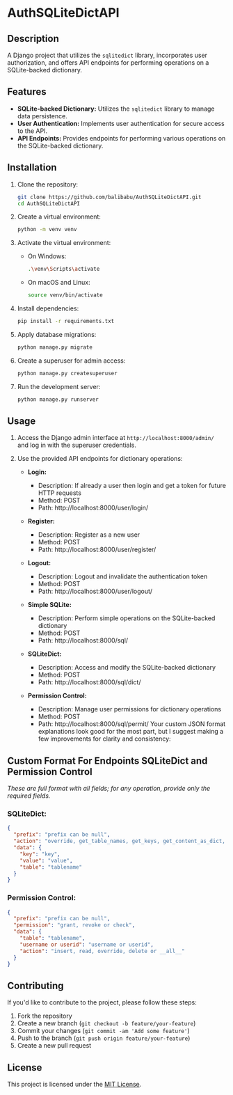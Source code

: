 # AuthSQLiteDictAPI

## Description

A Django project that utilizes the `sqlitedict` library, incorporates user authorization, and offers API endpoints for performing operations on a SQLite-backed dictionary.

## Features

- **SQLite-backed Dictionary:** Utilizes the `sqlitedict` library to manage data persistence.
- **User Authentication:** Implements user authentication for secure access to the API.
- **API Endpoints:** Provides endpoints for performing various operations on the SQLite-backed dictionary.

## Installation

1. Clone the repository:

   ```bash
   git clone https://github.com/balibabu/AuthSQLiteDictAPI.git
   cd AuthSQLiteDictAPI
   ```

2. Create a virtual environment:

   ```bash
   python -m venv venv
   ```

3. Activate the virtual environment:

   - On Windows:

     ```bash
     .\venv\Scripts\activate
     ```

   - On macOS and Linux:

     ```bash
     source venv/bin/activate
     ```

4. Install dependencies:

   ```bash
   pip install -r requirements.txt
   ```

5. Apply database migrations:

   ```bash
   python manage.py migrate
   ```

6. Create a superuser for admin access:

   ```bash
   python manage.py createsuperuser
   ```

7. Run the development server:

   ```bash
   python manage.py runserver
   ```

## Usage

1. Access the Django admin interface at `http://localhost:8000/admin/` and log in with the superuser credentials.

2. Use the provided API endpoints for dictionary operations:

   - **Login:**
     - Description: If already a user then login and get a token for future HTTP requests
     - Method: POST
     - Path: http://localhost:8000/user/login/

   - **Register:**
     - Description: Register as a new user
     - Method: POST
     - Path: http://localhost:8000/user/register/

   - **Logout:**
     - Description: Logout and invalidate the authentication token
     - Method: POST
     - Path: http://localhost:8000/user/logout/

   - **Simple SQLite:**
     - Description: Perform simple operations on the SQLite-backed dictionary
     - Method: POST
     - Path: http://localhost:8000/sql/

   - **SQLiteDict:**
     - Description: Access and modify the SQLite-backed dictionary
     - Method: POST
     - Path: http://localhost:8000/sql/dict/

   - **Permission Control:**
     - Description: Manage user permissions for dictionary operations
     - Method: POST
     - Path: http://localhost:8000/sql/permit/
Your custom JSON format explanations look good for the most part, but I suggest making a few improvements for clarity and consistency:

## Custom Format For Endpoints SQLiteDict and Permission Control

*These are full format with all fields; for any operation, provide only the required fields.*

### SQLiteDict:

```json
{
  "prefix": "prefix can be null",
  "action": "override, get_table_names, get_keys, get_content_as_dict, deleteTable, read, has or delete",
  "data": {
    "key": "key",
    "value": "value",
    "table": "tablename"
  }
}
```

### Permission Control:

```json
{
  "prefix": "prefix can be null",
  "permission": "grant, revoke or check",
  "data": {
    "table": "tablename",
    "username or userid": "username or userid",
    "action": "insert, read, override, delete or __all__"
  }
}
```

## Contributing

If you'd like to contribute to the project, please follow these steps:

1. Fork the repository
2. Create a new branch (`git checkout -b feature/your-feature`)
3. Commit your changes (`git commit -am 'Add some feature'`)
4. Push to the branch (`git push origin feature/your-feature`)
5. Create a new pull request

## License

This project is licensed under the [MIT License](LICENSE).